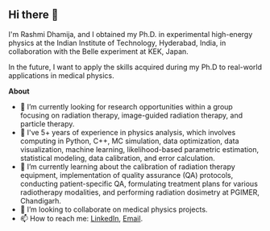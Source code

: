 ## Hi there 👋


I'm Rashmi Dhamija, and I obtained my Ph.D. in experimental high-energy physics at the Indian Institute of Technology, Hyderabad, India, in collaboration with the Belle experiment at KEK, Japan. 

In the future, I want to apply the skills acquired during my Ph.D to real-world applications in medical physics. 

<!--
**Rashmi246/Rashmi246** is a ✨ _special_ ✨ repository because its `README.md` (this file) appears on your GitHub profile.
Here are some ideas to get you started:

- 🔭 I’m currently working
- 🌱 I’m currently learning ...
- 👯 I’m looking to collaborate on ...
- 🤔 I’m looking for help with ...
- 💬 Ask me about ...
- 📫 How to reach me: ...
- 😄 Pronouns: ...
- ⚡ Fun fact: ...
-->

**About** 

- 🔭 I’m currently looking for research opportunities within a group focusing on radiation therapy, image-guided radiation therapy, and particle therapy.
- 🔭 I've 5+ years of experience in physics analysis, which involves computing in Python, C++, MC simulation, data optimization, data visualization, machine learning, likelihood-based parametric estimation, statistical modeling, data calibration, and error calculation.
- 🌱 I’m currently learning about the calibration of radiation therapy equipment, implementation of quality assurance (QA) protocols, conducting patient-specific QA, formulating treatment plans for various radiotherapy modalities, and performing radiation dosimetry at PGIMER, Chandigarh.
- 👯 I’m looking to collaborate on medical physics projects.
- 📫 How to reach me: [LinkedIn](https://www.linkedin.com/in/rashmi-dhamija-phd-833006165/), [Email](rshmiphysicist@gmail.com).

